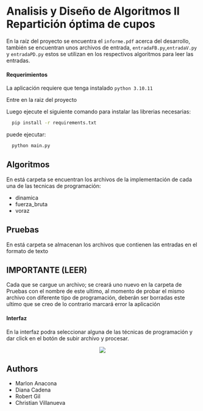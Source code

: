 
# Analisis y Diseño de Algoritmos II Repartición óptima de cupos

En la raíz del proyecto se encuentra el ```informe.pdf``` acerca del desarrollo, también se encuentran unos archivos de entrada, ```entradaFB.py```,```entradaV.py``` y ```entradaPD.py``` estos se utilizan en los respectivos algoritmos para leer las entradas.




#### Requerimientos

La aplicación requiere que tenga instalado ```python 3.10.11``` 

Entre en la raiz del proyecto 

Luego ejecute el siguiente comando para instalar las librerias necesarias:

```bash
  pip install -r requirements.txt
```

puede ejecutar:

```bash
  python main.py
```

## Algoritmos
En está carpeta se encuentran los archivos de la implementación de cada una de las tecnicas de programación:
- dinamica
- fuerza_bruta
- voraz
## Pruebas
En está carpeta se almacenan los archivos que contienen las entradas en el formato de texto

## IMPORTANTE (LEER)
Cada que se cargue  un archivo; se creará uno nuevo en la carpeta de Pruebas con el nombre de este ultimo, al momento de probar el mismo archivo con diferente tipo de programación, deberán ser borradas este ultimo que se creo de lo contrario marcará error la aplicación

#### Interfaz
En la interfaz podra seleccionar alguna de las técnicas de programación y dar click en el botón de subir archivo y procesar.

<p align="center">
    <img src="https://user-images.githubusercontent.com/95255931/272994691-f0676faf-673d-45be-99be-70ef74354360.jpg">
</p>



## Authors

- Marlon Anacona
- Diana Cadena
- Robert Gil
- Christian Villanueva
